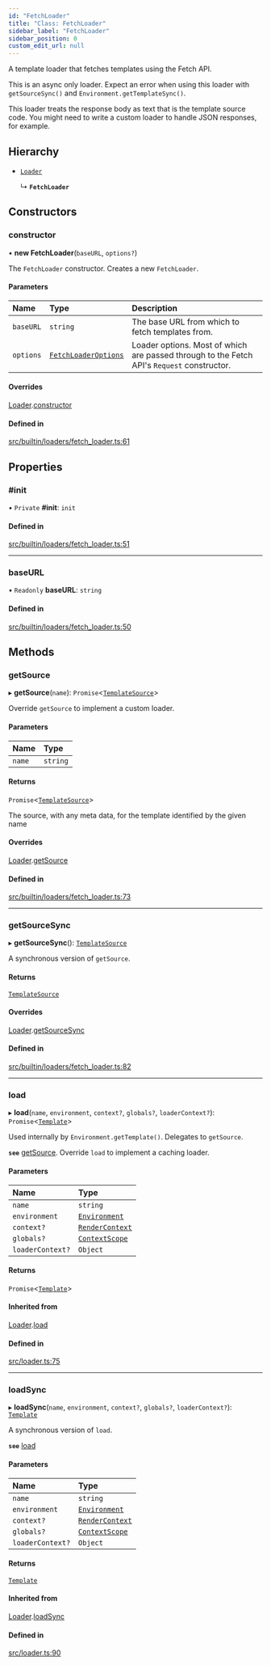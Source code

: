 ```yaml
---
id: "FetchLoader"
title: "Class: FetchLoader"
sidebar_label: "FetchLoader"
sidebar_position: 0
custom_edit_url: null
---
```


A template loader that fetches templates using the Fetch API.

This is an async only loader. Expect an error when using this
loader with `getSourceSync()` and `Environment.getTemplateSync()`.

This loader treats the response body as text that is the template
source code. You might need to write a custom loader to handle
JSON responses, for example.

## Hierarchy

- [`Loader`](Loader.md)

  ↳ **`FetchLoader`**

## Constructors

### constructor

• **new FetchLoader**(`baseURL`, `options?`)

The `FetchLoader` constructor. Creates a new `FetchLoader`.

#### Parameters

| Name | Type | Description |
| :------ | :------ | :------ |
| `baseURL` | `string` | The base URL from which to fetch templates from. |
| `options` | [`FetchLoaderOptions`](../modules.md#fetchloaderoptions) | Loader options. Most of which are passed through to the Fetch API's `Request` constructor. |

#### Overrides

[Loader](Loader.md).[constructor](Loader.md#constructor)

#### Defined in

[src/builtin/loaders/fetch_loader.ts:61](https://github.com/jg-rp/liquidscript/blob/6bed77c/src/builtin/loaders/fetch_loader.ts#L61)

## Properties

### #init

• `Private` **#init**: `init`

#### Defined in

[src/builtin/loaders/fetch_loader.ts:51](https://github.com/jg-rp/liquidscript/blob/6bed77c/src/builtin/loaders/fetch_loader.ts#L51)

___

### baseURL

• `Readonly` **baseURL**: `string`

#### Defined in

[src/builtin/loaders/fetch_loader.ts:50](https://github.com/jg-rp/liquidscript/blob/6bed77c/src/builtin/loaders/fetch_loader.ts#L50)

## Methods

### getSource

▸ **getSource**(`name`): `Promise`<[`TemplateSource`](TemplateSource.md)\>

Override `getSource` to implement a custom loader.

#### Parameters

| Name | Type |
| :------ | :------ |
| `name` | `string` |

#### Returns

`Promise`<[`TemplateSource`](TemplateSource.md)\>

The source, with any meta data, for the template identified by
the given name

#### Overrides

[Loader](Loader.md).[getSource](Loader.md#getsource)

#### Defined in

[src/builtin/loaders/fetch_loader.ts:73](https://github.com/jg-rp/liquidscript/blob/6bed77c/src/builtin/loaders/fetch_loader.ts#L73)

___

### getSourceSync

▸ **getSourceSync**(): [`TemplateSource`](TemplateSource.md)

A synchronous version of `getSource`.

#### Returns

[`TemplateSource`](TemplateSource.md)

#### Overrides

[Loader](Loader.md).[getSourceSync](Loader.md#getsourcesync)

#### Defined in

[src/builtin/loaders/fetch_loader.ts:82](https://github.com/jg-rp/liquidscript/blob/6bed77c/src/builtin/loaders/fetch_loader.ts#L82)

___

### load

▸ **load**(`name`, `environment`, `context?`, `globals?`, `loaderContext?`): `Promise`<[`Template`](Template.md)\>

Used internally by `Environment.getTemplate()`. Delegates to `getSource`.

**`see`** [getSource](FetchLoader.md#getsource). Override `load` to implement a caching loader.

#### Parameters

| Name | Type |
| :------ | :------ |
| `name` | `string` |
| `environment` | [`Environment`](Environment.md) |
| `context?` | [`RenderContext`](RenderContext.md) |
| `globals?` | [`ContextScope`](../modules.md#contextscope) |
| `loaderContext?` | `Object` |

#### Returns

`Promise`<[`Template`](Template.md)\>

#### Inherited from

[Loader](Loader.md).[load](Loader.md#load)

#### Defined in

[src/loader.ts:75](https://github.com/jg-rp/liquidscript/blob/6bed77c/src/loader.ts#L75)

___

### loadSync

▸ **loadSync**(`name`, `environment`, `context?`, `globals?`, `loaderContext?`): [`Template`](Template.md)

A synchronous version of `load`.

**`see`** [load](FetchLoader.md#load)

#### Parameters

| Name | Type |
| :------ | :------ |
| `name` | `string` |
| `environment` | [`Environment`](Environment.md) |
| `context?` | [`RenderContext`](RenderContext.md) |
| `globals?` | [`ContextScope`](../modules.md#contextscope) |
| `loaderContext?` | `Object` |

#### Returns

[`Template`](Template.md)

#### Inherited from

[Loader](Loader.md).[loadSync](Loader.md#loadsync)

#### Defined in

[src/loader.ts:90](https://github.com/jg-rp/liquidscript/blob/6bed77c/src/loader.ts#L90)
